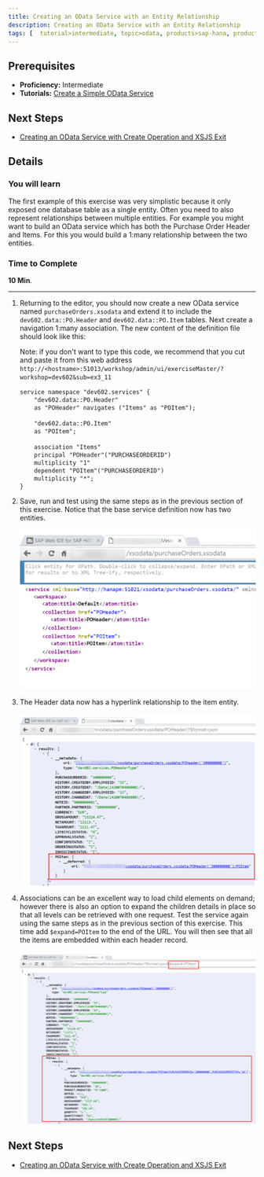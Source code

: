 ```yaml
---
title: Creating an OData Service with an Entity Relationship
description: Creating an OData Service with an Entity Relationship
tags: [  tutorial>intermediate, topic>odata, products>sap-hana, products>sap-hana\,-express-edition ]
---
```

## Prerequisites  
 - **Proficiency:** Intermediate
 - **Tutorials:** [Create a Simple OData Service](http://www.sap.com/developer/tutorials/xsa-xsodata.html)

## Next Steps
 - [Creating an OData Service with Create Operation and XSJS Exit](http://www.sap.com/developer/tutorials/xsa-xsodata-create.html)

## Details
### You will learn  
The first example of this exercise was very simplistic because it only exposed one database table as a single entity.  Often you need to also represent relationships between multiple entities. For example you might want to build an OData service which has both the Purchase Order Header and Items. For this you would build a 1:many relationship between the two entities.

### Time to Complete
**10 Min**.

---

1. Returning to the editor, you should now create a new OData service named `purchaseOrders.xsodata` and extend it to include the `dev602.data::PO.Header` and `dev602.data::PO.Item` tables. Next create a navigation 1:many association. 
The new content of the definition file should look like this:

	Note: if you don't want to type this code, we recommend that you cut and paste it from this web address  
  	`http://<hostname>:51013/workshop/admin/ui/exerciseMaster/?workshop=dev602&sub=ex3_11`
  	```
	service namespace "dev602.services" {
		"dev602.data::PO.Header"
		as "POHeader" navigates ("Items" as "POItem");
		
		"dev602.data::PO.Item"
		as "POItem";
		
		association "Items" 
		principal "POHeader"("PURCHASEORDERID")
		multiplicity "1"
		dependent "POItem"("PURCHASEORDERID")
		multiplicity "*";
	}
  	```
  	
2. Save, run and test using the same steps as in the previous section of this exercise. Notice that the base service definition now has two entities.

	![entities](3.png)

3. The Header data now has a hyperlink relationship to the item entity.

	![metadata](4.png)

4. Associations can be an excellent way to load child elements on demand; however there is also an option to expand the children details in place so that all levels can be retrieved with one request.  Test the service again using the same steps as in the previous section of this exercise. This time add `$expand=POItem` to the end of the URL. You will then see that all the items are embedded within each header record.

	![associations](5.png)
 
	
## Next Steps
 - [Creating an OData Service with Create Operation and XSJS Exit](http://www.sap.com/developer/tutorials/xsa-xsodata-create.html)
